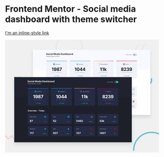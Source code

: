 # Frontend Mentor - Social media dashboard with theme switcher

[I'm an inline-style link](https://theme-switcher-dashboard1.netlify.app/)

![Design preview for the Social media dashboard with theme switcher coding challenge](./design/desktop-preview.jpg)
